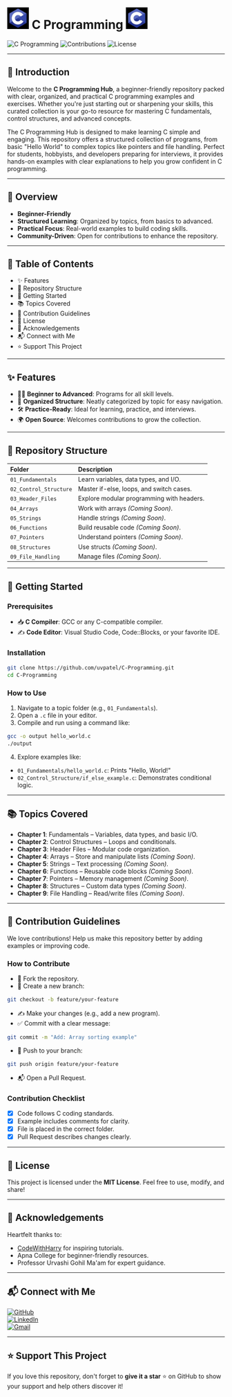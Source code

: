 #  <img src="./assets/c.jpg" alt="C Logo" width="50" height="50"> C Programming <img src="./assets/c.jpg" alt="C Logo" width="50" height="50">

![C Programming](https://img.shields.io/badge/Language-C-blue.svg?style=for-the-badge&logo=c)
![Contributions](https://img.shields.io/badge/Contributions-Welcome-brightgreen?style=for-the-badge&logo=github)
![License](https://img.shields.io/badge/License-MIT-yellow.svg?style=for-the-badge)

---

## 📖 Introduction

Welcome to the **C Programming Hub**, a beginner-friendly repository packed with clear, organized, and practical C programming examples and exercises. Whether you're just starting out or sharpening your skills, this curated collection is your go-to resource for mastering C fundamentals, control structures, and advanced concepts.

The C Programming Hub is designed to make learning C simple and engaging. This repository offers a structured collection of programs, from basic "Hello World" to complex topics like pointers and file handling. Perfect for students, hobbyists, and developers preparing for interviews, it provides hands-on examples with clear explanations to help you grow confident in C programming.

---

## 🌟 Overview

- **Beginner-Friendly**
- **Structured Learning**: Organized by topics, from basics to advanced.
- **Practical Focus**: Real-world examples to build coding skills.
- **Community-Driven**: Open for contributions to enhance the repository.

---

## 📌 Table of Contents

- ✨ Features
- 📂 Repository Structure
- 🚀 Getting Started
- 📚 Topics Covered
- 🤝 Contribution Guidelines
- 📜 License
- 🙏 Acknowledgements
- 📬 Connect with Me
- ⭐ Support This Project

---

## ✨ Features

- 🧑‍💻 **Beginner to Advanced**: Programs for all skill levels.
- 📁 **Organized Structure**: Neatly categorized by topic for easy navigation.
- 🛠️ **Practice-Ready**: Ideal for learning, practice, and interviews.
- 🌍 **Open Source**: Welcomes contributions to grow the collection.

---

## 📂 Repository Structure

| Folder | Description |
|:---|:---|
| `01_Fundamentals` | Learn variables, data types, and I/O. |
| `02_Control_Structure` | Master if-else, loops, and switch cases. |
| `03_Header_Files` | Explore modular programming with headers. |
| `04_Arrays` | Work with arrays *(Coming Soon)*. |
| `05_Strings` | Handle strings *(Coming Soon)*. |
| `06_Functions` | Build reusable code *(Coming Soon)*. |
| `07_Pointers` | Understand pointers *(Coming Soon)*. |
| `08_Structures` | Use structs *(Coming Soon)*. |
| `09_File_Handling` | Manage files *(Coming Soon)*. |

---

## 🚀 Getting Started

### Prerequisites

- 📥 **C Compiler**: GCC or any C-compatible compiler.
- ✍️ **Code Editor**: Visual Studio Code, Code::Blocks, or your favorite IDE.

### Installation

```bash
git clone https://github.com/uvpatel/C-Programming.git
cd C-Programming
```

### How to Use

1. Navigate to a topic folder (e.g., `01_Fundamentals`).
2. Open a `.c` file in your editor.
3. Compile and run using a command like:

```bash
gcc -o output hello_world.c
./output
```

4. Explore examples like:

- `01_Fundamentals/hello_world.c`: Prints "Hello, World!"
- `02_Control_Structure/if_else_example.c`: Demonstrates conditional logic.

---

## 📚 Topics Covered

- **Chapter 1**: Fundamentals – Variables, data types, and basic I/O.
- **Chapter 2**: Control Structures – Loops and conditionals.
- **Chapter 3**: Header Files – Modular code organization.
- **Chapter 4**: Arrays – Store and manipulate lists *(Coming Soon)*.
- **Chapter 5**: Strings – Text processing *(Coming Soon)*.
- **Chapter 6**: Functions – Reusable code blocks *(Coming Soon)*.
- **Chapter 7**: Pointers – Memory management *(Coming Soon)*.
- **Chapter 8**: Structures – Custom data types *(Coming Soon)*.
- **Chapter 9**: File Handling – Read/write files *(Coming Soon)*.

---

## 🤝 Contribution Guidelines

We love contributions! Help us make this repository better by adding examples or improving code.

### How to Contribute

- 🍴 Fork the repository.
- 🌿 Create a new branch:

```bash
git checkout -b feature/your-feature
```

- ✍️ Make your changes (e.g., add a new program).
- ✅ Commit with a clear message:

```bash
git commit -m "Add: Array sorting example"
```

- 🚀 Push to your branch:

```bash
git push origin feature/your-feature
```

- 📬 Open a Pull Request.

### Contribution Checklist

- [x] Code follows C coding standards.
- [x] Example includes comments for clarity.
- [x] File is placed in the correct folder.
- [x] Pull Request describes changes clearly.

---

## 📜 License

This project is licensed under the **MIT License**. Feel free to use, modify, and share!

---

## 🙏 Acknowledgements

Heartfelt thanks to:

- [CodeWithHarry](https://www.codewithharry.com/) for inspiring tutorials.
- Apna College for beginner-friendly resources.
- Professor Urvashi Gohil Ma'am for expert guidance.

---

## 📬 Connect with Me

[![GitHub](https://img.shields.io/badge/GitHub-UrvilPatel7271-blue?style=flat-square&logo=github)](https://github.com/uvpatel)  
[![LinkedIn](https://img.shields.io/badge/LinkedIn-Connect-blue?style=flat-square&logo=linkedin)](https://www.linkedin.com/in/urvil-patel-6995a0320)  
[![Gmail](https://img.shields.io/badge/Gmail-uvpatel7271@gmail.com-red?style=flat-square&logo=gmail)](mailto:uvpatel7271@gmail.com)

---

## ⭐ Support This Project

If you love this repository, don't forget to **give it a star** ⭐ on GitHub to show your support and help others discover it!
